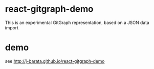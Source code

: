# react-gitgraph-demo
This is an experimental GitGraph representation, based on a JSON data import.

# demo
see http://j-barata.github.io/react-gitgraph-demo
